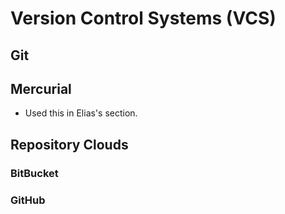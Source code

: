 # Version Control Systems (VCS)

## Git

## Mercurial
* Used this in Elias's section.

## Repository Clouds

### BitBucket

### GitHub
